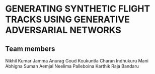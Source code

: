 # GENERATING SYNTHETIC FLIGHT TRACKS USING GENERATIVE ADVERSARIAL NETWORKS

## Team members
Nikhil Kumar Jamma
Anurag Goud Koukuntla
Charan Indhukuru Mani
Abhigna Suman Aemjal
Neelima Palleboina
Karthik Raja Bandaru

